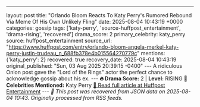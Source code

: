 ---
layout: post
title: "Orlando Bloom Reacts To Katy Perry's Rumored Rebound Via Meme Of His Own Unlikely Fling"
date: 2025-08-04 10:43:19 +0000
categories: gossip
tags: ['katy-perry', 'source-huffpost_entertainment', 'drama-rising', 'recovered']
drama_score: 2
primary_celebrity: katy_perry
source: huffpost_entertainment
source_url: "https://www.huffpost.com/entry/orlando-bloom-angela-merkel-katy-perry-justin-trudeau_n_688fb378e4b015564270779c"
mentions: {'katy_perry': 2} recovered: true recovery_date: 2025-08-04 10:43:19 original_published: "Sun, 03 Aug 2025 20:39:15 -0400" --- A ridiculous Onion post gave the "Lord of the Rings" actor the perfect chance to acknowledge gossip about his ex. --- **🔥 Drama Score:** 2 | **Level:** RISING **👑 Celebrities Mentioned:** Katy Perry [📰 Read full article at Huffpost Entertainment](https://www.huffpost.com/entry/orlando-bloom-angela-merkel-katy-perry-justin-trudeau_n_688fb378e4b015564270779c) --- *🔄 This post was recovered from JSON data on 2025-08-04 10:43. Originally processed from RSS feeds.*